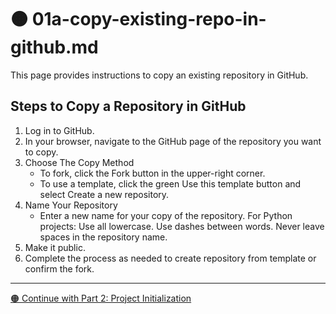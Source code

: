 # 🟠 01a-copy-existing-repo-in-github.md

This page provides instructions to copy an existing repository in GitHub.

## Steps to Copy a Repository in GitHub

1. Log in to GitHub.
2. In your browser, navigate to the GitHub page of the repository you want to copy.
3. Choose The Copy Method  
   - To fork, click the Fork button in the upper-right corner.  
   - To use a template, click the green Use this template button and select Create a new repository.
4. Name Your Repository  
   - Enter a new name for your copy of the repository. For Python projects: Use all lowercase. Use dashes between words. Never leave spaces in the repository name. 
5. Make it public.
6. Complete the process as needed to create repository from template or confirm the fork.

---

[🟠 Continue with Part 2: Project Initialization](PROJECT-INITIALIZATION.md)

